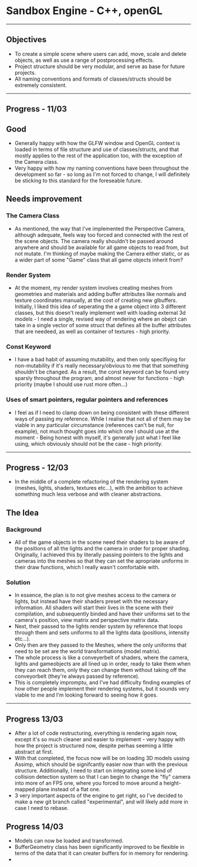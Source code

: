 # Sandbox Engine - C++, openGL
---
## Objectives
- To create a simple scene where users can add, move, scale and delete objects, as well as use a 
range of postprocessing effects.
- Project structure should be very modular, and serve as base for future projects.
- All naming conventions and formats of classes/structs should be extremely consistent. 
---
## Progress - 11/03
## Good
- Generally happy with how the GLFW window and OpenGL context is loaded in terms of file structure and use of classes/structs, and that mostly applies to the rest of the application too, with the exception of the Camera class.
- Very happy with how my naming conventions have been throughout the development so far - so long as I'm not forced to change, I will definitely be sticking to this standard for the foreseable future.
## Needs improvement
### The Camera Class
- As mentioned, the way that I've implemented the Perspective Camera, although adequate, feels way too forced and connected with the rest of the scene objects. The camera really shouldn't be passed around anywhere and should be available for all game objects to read from, but not mutate. I'm thinking of maybe making the Camera either static, or as a wider part of some "Game" class that all game objects inherit from?
### Render System
- At the moment, my render system involves creating meshes from geometries and materials and adding buffer attributes like normals and texture coordinates manually, at the cost of creating new glbuffers. Initially, I liked this idea of seperating the a game object into 3 different classes, but this doesn't really implement well with loading external 3d models - I need a single, revised way of rendering where an obejct can take in a single vector of some struct that defines all the buffer attributes that are needeed, as well as container of textures - high priority.
### Const Keyword
- I have a bad habit of assuming mutability, and then only specifiying for non-mutability if it's really necessary/obvious to me that that something shouldn't be changed. As a result, the const keyword can be found very sparsly throughout the program, and almost never for functions - high priority (maybe I should use rust more often...)
### Uses of smart pointers, regular pointers and references
- I feel as if I need to clamp down on being consistent with these different ways of passing my reference. While I realise that not all of them may be viable in any particular circumstance (references can't be null, for example), not much thought goes into which one I should use at the moment - Being honest with myself, it's generally just what I feel like using, which obviously should not be the case - high priority.
---
## Progress - 12/03
- In the middle of a complete refactoring of the rendering system (meshes, lights, shaders, textures etc...), with the ambition to achieve something much less verbose and with cleaner abstractions. 
## The Idea
### Background
- All of the game objects in the scene need their shaders to be aware of the positions of all the lights and the camera in order for proper shading. Originally, I achieved this by literally passing pointers to the lights and cameras into the meshes so that they can set the apropriate uniforms in their draw functions, which I really wasn't comfortable with. 
### Solution
- In essence, the plan is to not give meshes access to the camera or lights, but instead have their shaders preset with the necessary information. All shaders will start their lives in the scene with their compilation, and subsequently binded and have their uniforms set to the camera's position, view matrix and perspective matrix data.
- Next, their passed to the lights render system by reference that loops through them and sets uniforms to all the lights data (positions, intensity etc...).
- Only then are they passed to the Meshes, where the only uniforms that need to be set are the world transformations (model matrix).
- The whole process is like a conveyerbelt of shaders, where the camera, lights and gameobjects are all lined up in order, ready to take them when they can reach them, only they can change them without taking off the conveyorbelt (they're always passed by reference).
- This is completely impromptu, and I've had difficulty finding examples of how other people implement their rendering systems, but it sounds very viable to me and I'm looking forward to seeing how it goes. 
---
## Progress 13/03
- After a lot of code restructuring, everything is rendering again now, except it's so much cleaner and easier to implement - very happy with how the project is structured now, despite perhas seeming a little abstract at first. 
- With that completed, the focus now will be on loading 3D models ussing Assimp, which should be signifcantly easier now than with the previous structure. Additionally, I need to start on integrating some kind of collision detection system so that I can begin to change the "fly" camera into more of an FPS one, where you forced to move around a height-mapped plane instead of a flat one.
- 3 very important aspects of the engine to get right, so I've decided to make a new git branch called "experimental", and will likely add more in case I need to rebase. 
## Progress 14/03
- Models can now be loaded and transformed.
- BufferGeometry class has been significantly improved to be flexible in terms of the data that it can creater buffers for in memory for rendering.
- 


